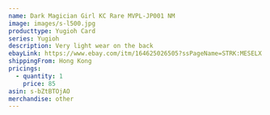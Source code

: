 ```yaml
---
name: Dark Magician Girl KC Rare MVPL-JP001 NM
image: images/s-l500.jpg
producttype: Yugioh Card
series: Yugioh
description: Very light wear on the back
ebayLink: https://www.ebay.com/itm/164625026505?ssPageName=STRK:MESELX:IT&_trksid=p3984.m1555.l2648
shippingFrom: Hong Kong
pricings:
  - quantity: 1
    price: 85
asin: s-bZtBTOjAO
merchandise: other
---
```

